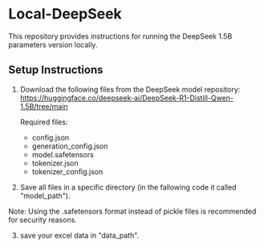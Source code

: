 # Local-DeepSeek

This repository provides instructions for running the DeepSeek 1.5B parameters version locally.

## Setup Instructions

1. Download the following files from the DeepSeek model repository: 
   https://huggingface.co/deepseek-ai/DeepSeek-R1-Distill-Qwen-1.5B/tree/main
   
   Required files:
   - config.json
   - generation_config.json
   - model.safetensors
   - tokenizer.json
   - tokenizer_config.json

2. Save all files in a specific directory (in the fallowing code it called "model_path").

Note: Using the .safetensors format instead of pickle files is recommended for security reasons.

3. save your excel data in "data_path".
